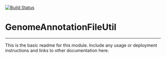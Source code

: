 [![Build Status](https://travis-ci.org/msneddon/GenomeAnnotationFileUtil.svg?branch=master)](https://travis-ci.org/msneddon/GenomeAnnotationFileUtil)

# GenomeAnnotationFileUtil
---

This is the basic readme for this module. Include any usage or deployment instructions and links to other documentation here.
